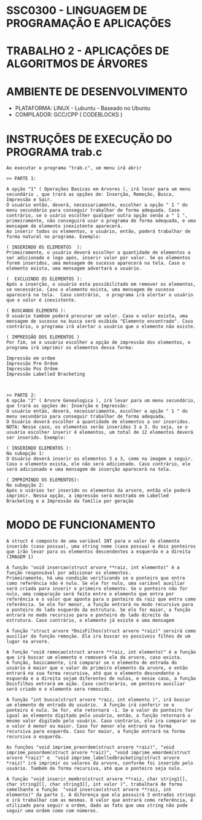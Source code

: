 # SSC0300 - LINGUAGEM DE PROGRAMAÇÃO E APLICAÇÕES
# TRABALHO 2 - APLICAÇÕES DE ALGORITMOS DE ÁRVORES


# AMBIENTE DE DESENVOLVIMENTO
- PLATAFORMA: LINUX - Lubuntu - Baseado no Ubuntu
- COMPILADOR: GCC/CPP ( CODEBLOCKS )



# INSTRUÇÕES DE EXECUÇÃO DO PROGRAMA trab.c

	Ao executar o programa "trab.c", um menu irá abrir

	>> PARTE 1:

	A opção "1" ( Operações Basicas em Arvores ), irá levar para um menu secundário , que trará as opções de: Inserção, Remoção, Busca, Impressão e Sair.
	O usuário então, deverá, necessariamente, escolher a opção " 1 " do menu secundário para conseguir trabalhar de forma adequada. Caso contrário, se o usário escolher qualquer outra opção senão a " 1 ", primeiramente, não conseguirá usar o programa de forma adequada, e uma mensagem de elemento inexistente aparecerá.
	Ao inserir todos os elementos, o usuário, então, poderá trabalhar de forma natural no programa. Exemplo:
	
	( INSERINDO OS ELEMENTOS  ):
	Primeiramente, o usuário deverá escolher a quantidade de elementos a ser adicionado e logo após, inserir valor por valor. Se os elementos forem inseridos, uma mensagem de sucesso aparecerá na tela. Caso o elemento exista, uma mensagem advertará o usuário.

	(  EXCLUINDO OS ELEMENTOS ):
	Após a inserção, o usuário esta possibilitado em remover os elementos, se necessário. Caso o elemento exista, uma mensagem de sucesso aparecerá na tela.  Caso contrário,  o programa irá alertar o usuário que o valor é inexistente.

	( BUSCANDO ELEMENTO ):
	O usuário também poderá procurar um valor. Caso o valor exista, uma mensagem de sucesso na busca será exibida "Elemento encontrado". Caso contrário, o programa irá alertar o usuário que o elemento não existe.
	
	( IMPRESSÃO DOS ELEMENTOS )
	Por fim, se o usuário escolher a opção de impressão dos elementos, o programa irá imprimir os elementos dessa forma:
	
	Impressão em ordem
	Impressão Pre Ordem
	Impressão Pos Ordem
	Impressão Labelled Bracketing



	>> PARTE 2:
	A opção "2" ( Arvore Genealogica ), irá levar para um menu secundário, que trará as opções de: Inserção e Impressão:
	O usuário então, deverá, necessariamente, escolher a opção " 1 " do menu secundário para conseguir trabalhar de forma adequada. 
	O Usuário deverá escolher a quantidade de elementos a ser inseridos. NOTA: Nesse caso, os elementos serão inseridos 3 a 3. Ou seja, se o usuário escolher inserir 4 elementos, um total de 12 elementos deverá ser inserido. Exemplo:

	( INSERINDO ELEMENTOS ):
	Na subopção 1:
	O Usuário deverá inserir os elementos 3 a 3, como na imagem a seguir. Caso o elemento exista, ele não será adicionado. Caso contrário, ele será adicionado e uma mensagem de inserção aparecerá na tela.

	( IMPRIMINDO OS ELEMENTOS):
	Na subopção 2:
	Após o usários ter inserido os elementos da arvore, então ele poderá imprimir. Nessa opção, a impressão será mostrada em Labelled Bracketing e a Impressão da família por geração


# MODO DE FUNCIONAMENTO
 
	A struct é composto de uma variável INT para o valor do elemento inserido (caso possua), uma string nome (caso possua) e dois ponteiros que irão levar para os elementos descendentes a esquerda e a direita
	(IMAGEM 1)

	A função "void insercao(struct arvore **raiz, int elemento)" é a função responsável por adicionar os elementos.
	Primeiramente, há uma condição verificando se o ponteiro que entra como referência não é nulo. Se ele for nulo, uma variável auxiliar será criada para inserir o primeiro elemento. Se o ponteiro não for nulo, uma comparação será feita entre o elemento que entra por referência e o valor que aponta para o ponteiro da raiz que entra como referência. Se ele for menor, a função entrará no modo recursivo para o ponteiro do lado esquerdo da estrutura. Se ele for maior, a função entrará no modo recursivo para o ponteiro do lado direito da estrutura. Caso contrário, o elemento já existe e uma mensagem

	A função "struct arvore *DoisFilhos(struct arvore *raiz)" servirá como auxiliar da função remoção. Ela ira buscar os possíveis filhos de um lugar na arvore.
	
	A função "void remocao(struct arvore **raiz, int elemento)" é a função que irá buscar um elemento e removerá ele da arvore, caso exista.
	A função, basicamente, irá comparar se o elemento de entrada do usuário é maior que o valor do primeiro elemento da arvore, e então entrará na sua forma recursiva, até que o elemento descendente a esquerda e a direita sejam diferentes de nulos, e nesse caso, a função Doisfilhos entrará em ação. Caso contrarário, um ponteiro auxiliar será criado e o elemento sera removido.

	A função "int busca(struct arvore *raiz, int elemento )", irá buscar um elemento de entrada do usuário.  A função irá conferir se o ponteiro é nulo. Se for, ele retornará -1. Se o valor do ponteiro for igual ao elemento digitado pelo usuário, então, a função retornará o mesmo valor digitado pelo usuário. Caso contrario, ele ira comparar se o valor é menor ou maior. Caso for menor ele entrará na forma recursiva para esquerda. Caso for maior, a função entrará na forma recursiva a esquerda.
	
	As funções "void imprime_preordem(struct arvore *raiz)", "void imprime_posordem(struct arvore *raiz)", "void imprime_emordem(struct arvore *raiz)" e  "void imprime_labelledbracketing(struct arvore *raiz)" irá imprimir os valores da arvore, conforme foi inserido pelo usuário. Também de forma recursiva, até que o ponteiro seja nulo.

	A função "void inserir_membro(struct arvore **raiz, char string1[], char string2[], char string3[], int valor )", trabalhará de forma semelhante a função  "void insercao(struct arvore **raiz, int elemento)" da parte 1. A diferença que ela possuirá 3 entradas strings e irá trabalhar com as mesmas. O valor que entrará como referência, é utilizado para seguir a ordem, dado ao fato que uma string não pode seguir uma ordem como com números.
